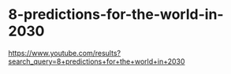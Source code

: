 # 8-predictions-for-the-world-in-2030
https://www.youtube.com/results?search_query=8+predictions+for+the+world+in+2030
